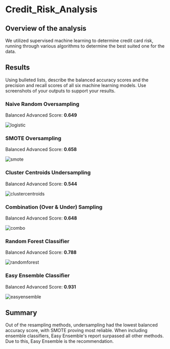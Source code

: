 # Credit_Risk_Analysis

## Overview of the analysis
We utilized supervised machine learning to determine credit card risk, running through various algorithms to determine the best suited one for the data.

## Results
Using bulleted lists, describe the balanced accuracy scores and the precision and recall scores of all six machine learning models. Use screenshots of your outputs to support your results.
### Naive Random Oversampling
Balanced Advanced Score: **0.649**

![logistic](https://user-images.githubusercontent.com/86527135/139562711-3868cb45-aa6b-4d0b-83bd-6b8effbe4e75.PNG)

### SMOTE Oversampling
Balanced Advanced Score: **0.658**

![smote](https://user-images.githubusercontent.com/86527135/139562716-9692ccc9-75f7-41fa-b358-26dfe3acf87b.PNG)

### Cluster Centroids Undersampling
Balanced Advanced Score: **0.544**

![clustercentroids](https://user-images.githubusercontent.com/86527135/139562712-11712698-8111-453c-81f4-44fb8f98baee.PNG)

### Combination (Over & Under) Sampling
Balanced Advanced Score: **0.648**

![combo](https://user-images.githubusercontent.com/86527135/139562722-c17004d5-cccf-4616-a8b4-2935e8058841.PNG)

### Random Forest Classifier
Balanced Advanced Score: **0.788**

![randomforest](https://user-images.githubusercontent.com/86527135/139562723-28c7234f-3e5f-40f3-b806-97d81e0c7deb.PNG)

### Easy Ensemble Classifier
Balanced Advanced Score: **0.931**

![easyensemble](https://user-images.githubusercontent.com/86527135/139562725-e5e15703-190c-4299-ba80-4f2b187ee2fd.PNG)

## Summary
Out of the resampling methods, undersampling had the lowest balanced accuracy score, with SMOTE proving most reliable. When including ensemble classifiers, Easy Ensemble's report surpassed all other methods. Due to this, Easy Ensemble is the recommendation.
